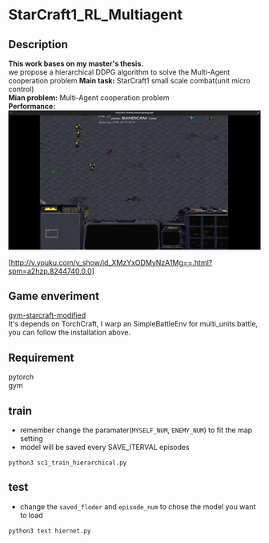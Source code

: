 # StarCraft1_RL_Multiagent  

## Description  
__This work bases on my master's thesis.__  
we propose a hierarchical DDPG algorithm to solve the Multi-Agent cooperation problem
__Main task:__ StarCraft1 small scale combat(unit micro control)  
__Mian problem:__ Multi-Agent cooperation problem  
__Performance:__  
[![alt text](https://github.com/Kyle1993/StarCraft1_RL_multiagent/blob/master/Screenshot.png)](http://v.youku.com/v_show/id_XMzYxODMyNzA1Mg==.html?spm=a2hzp.8244740.0.0)

[http://v.youku.com/v_show/id_XMzYxODMyNzA1Mg==.html?spm=a2hzp.8244740.0.0]


## Game enveriment
[gym-starcraft-modified](https://github.com/Kyle1993/gym-starcraft-modified)  
It's depends on TorchCraft, I warp an SimpleBattleEnv for multi_units battle, you can follow the installation above.

## Requirement
pytorch  
gym  

## train
* remember change the paramater(`MYSELF_NUM`, `ENEMY_NUM`) to fit the map setting  
* model will be saved every SAVE_ITERVAL episodes
```
python3 sc1_train_hierarchical.py
```

## test
* change the `saved_floder` and `episode_num` to chose the model you want to load  
```
python3 test hiernet.py
```

